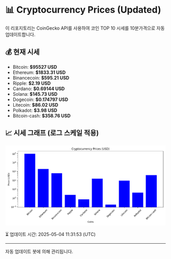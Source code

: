 
# 📊 Cryptocurrency Prices (Updated)

이 리포지토리는 CoinGecko API를 사용하여 코인 TOP 10 시세를 10분가격으로 자동 업데이트합니다.

## 💰 현재 시세
- Bitcoin: **$95527 USD**
- Ethereum: **$1833.31 USD**
- Binancecoin: **$595.21 USD**
- Ripple: **$2.19 USD**
- Cardano: **$0.69144 USD**
- Solana: **$145.73 USD**
- Dogecoin: **$0.174797 USD**
- Litecoin: **$86.02 USD**
- Polkadot: **$3.98 USD**
- Bitcoin-cash: **$358.76 USD**

## 📈 시세 그래프 (로그 스케일 적용)
![Crypto Prices](crypto_prices.png)

⏳ 업데이트 시간: 2025-05-04 11:31:53 (UTC)

---
자동 업데이트 봇에 의해 관리됩니다.
